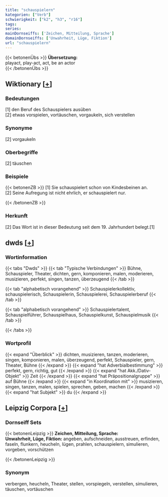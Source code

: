 ```yaml
---
title: "schauspielern"
kategorien: ["Verb"]
schwierigkeit: ["k2", "h3", "r16"]
tags:
series:
mainDornseiffs: ['Zeichen, Mitteilung, Sprache']
domainDornseiffs: ['Unwahrheit, Lüge, Fiktion']
url: "schauspielern"
---
```


{{< betonenÜbs >}}
**Übersetzung:**  
playact, play-act, act, be an actor  
{{< /betonenÜbs >}}

## Wiktionary [[+](https://de.wiktionary.org/wiki/schauspielern)]

### Bedeutungen
[1] den Beruf des Schauspielers ausüben  
[2] etwas vorspielen, vortäuschen, vorgaukeln, sich verstellen  

### Synonyme
[2] vorgaukeln  

### Oberbegriffe
[2] täuschen  

### Beispiele
{{< betonenZB >}}
[1] Sie schauspielert schon von Kindesbeinen an.  
[2] Seine Aufregung ist nicht ehrlich, er schauspielert nur.  

{{< /betonenZB >}}
### Herkunft
[2] Das Wort ist in dieser Bedeutung seit dem 19. Jahrhundert belegt.[1]  



## dwds [[+](https://www.dwds.de/wb/schauspielern)]

### Wortinformation
{{< tabs "Dwds" >}}
{{< tab "Typische Verbindungen" >}}
Bühne, Schauspieler, Theater, dichten, gern, komponieren, malen, moderieren, musizieren, perfekt, singen, tanzen, überzeugend
{{< /tab >}}

{{< tab "alphabetisch vorangehend" >}}
Schauspielerkollektiv, schauspielerisch, Schauspielerin, Schauspielerei, Schauspielerberuf
{{< /tab >}}

{{< tab "alphabetisch vorangehend" >}}
Schauspielertalent, Schauspielführer, Schauspielhaus, Schauspielkunst, Schauspielmusik
{{< /tab >}}

{{< /tabs >}}

### Wortprofil
{{< expand "Überblick" >}} dichten, musizieren, tanzen, moderieren, singen, komponieren, malen, überzeugend, perfekt, Schauspieler, gern, Theater, Bühne {{< /expand >}}
{{< expand "hat Adverbialbestimmung" >}} perfekt, gern, richtig, gut {{< /expand >}}
{{< expand "hat Akk./Dativ-Objekt" >}} Zeit {{< /expand >}}
{{< expand "hat Präpositionalgruppe" >}} auf Bühne {{< /expand >}}
{{< expand "in Koordination mit" >}} musizieren, singen, tanzen, malen, spielen, sprechen, geben, machen {{< /expand >}}
{{< expand "hat Subjekt" >}} du {{< /expand >}}

## Leipzig Corpora [[+](https://corpora.uni-leipzig.de/en/res?word=schauspielern&corpusId=deu_newscrawl-public_2018)]

### Dornseiff Sets
{{< betonenLeipzig >}}
**Zeichen, Mitteilung, Sprache:**  
**Unwahrheit, Lüge, Fiktion:** angeben, aufschneiden, ausstreuen, erfinden, faseln, flunkern, heucheln, lügen, prahlen, schauspielern, simulieren, vorgeben, vorschützen  

{{< /betonenLeipzig >}}

### Synonym
verbergen, heucheln, Theater, stellen, vorspiegeln, verstellen, simulieren, täuschen, vortäuschen

